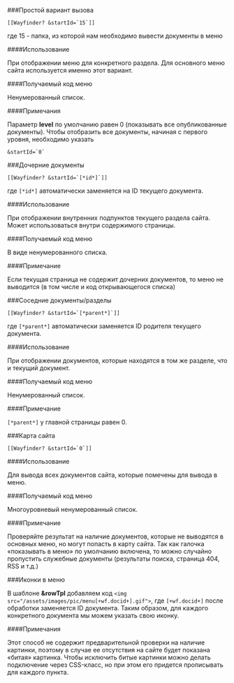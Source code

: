 ###Простой вариант вызова

```
[[Wayfinder? &startId=`15`]]

```
где 15 - папка, из которой нам необходимо вывести документы в меню

####Использование

При отображении меню для конкретного раздела. Для основного меню сайта используется именно этот вариант.

####Получаемый код меню

Ненумерованный список.

####Примечания

Параметр **level** по умолчанию равен 0 (показывать все опубликованные документы).
Чтобы отобразить все документы, начиная с первого уровня, необходимо указать
```
&startId=`0`
```

###Дочерние документы

```
[[Wayfinder? &startId=`[*id*]`]]
```
где ```[*id*]``` автоматически заменяется на ID текущего документа.

####Использование

При отображении внутренних подпунктов текущего раздела сайта. Может использоваться внутри содержимого страницы.

####Получаемый код меню

В виде ненумерованного списка.

####Примечание

Если текущая страница не содержит дочерних документов, то меню не выводится (в том числе и код открывающегося списка)

###Соседние документы/разделы

```
[[Wayfinder? &startId=`[*parent*]`]]
```
 где ```[*parent*]``` автоматически заменяется ID родителя текущего документа.

####Использование

При отображении документов, которые находятся в том же разделе, что и текущий документ.

####Получаемый код меню

Ненумерованный список.

####Примечание

```[*parent*]``` у главной страницы равен 0.

###Карта сайта

```
[[Wayfinder? &startId=`0`]]
```

####Использование

Для вывода всех документов сайта, которые помечены для вывода в меню.

####Получаемый код меню

Многоуровневый ненумерованный список.

####Примечание

Проверяйте результат на наличие документов, которые не выводятся в основных меню, но могут попасть в карту сайта. Так как галочка «показывать в меню» по умолчанию включена, то можно случайно пропустить служебные документы (результаты поиска, страница 404, RSS и т.д.)

###Иконки в меню

В шаблоне **&rowTpl** добавляем код ```<img src="/assets/images/pic/menu[+wf.docid+].gif">```, где ```[+wf.docid+]``` после обработки заменяется ID документа. Таким образом, для каждого конкретного документа мы можем указать свою иконку.

####Примечания

Этот способ не содержит предварительной проверки на наличие картинки, поэтому в случае ее отсутствия на сайте будет показана «битая» картинка.
Чтобы исключить битые картинки можно делать подключение через CSS-класс, но при этом его придется прописывать для каждого пункта.